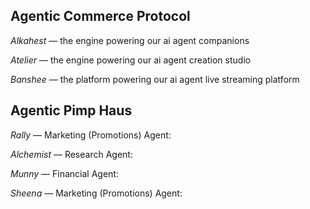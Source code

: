 ## Agentic Commerce Protocol

*Alkahest* — the engine powering our ai agent companions

*Atelier* — the engine powering our ai agent creation studio

*Banshee* — the platform powering our ai agent live streaming platform

## Agentic Pimp Haus
*Rally* — Marketing (Promotions) Agent: 

*Alchemist* — Research Agent:

*Munny* — Financial Agent:

*Sheena* — Marketing (Promotions) Agent:


